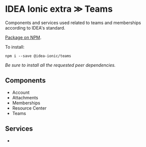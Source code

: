 # IDEA Ionic extra ≫ Teams

Components and services used related to teams and memberships according to IDEA's standard.

[Package on NPM](https://www.npmjs.com/package/@idea-ionic/teams).

To install:

```
npm i --save @idea-ionic/teams
```

_Be sure to install all the requested peer dependencies._

## Components

- Account
- Attachments
- Memberships
- Resource Center
- Teams

## Services

-
